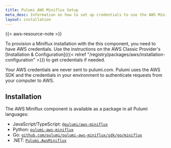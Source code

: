 ```yaml
---
title: Pulumi AWS Miniflux Setup
meta_desc: Information on how to set up credentials to use the AWS Miniflux component.
layout: installation
---
```


{{< aws-resource-note >}}

To provision a Miniflux installation with the this component, you need to have AWS credentials. Use the instructions on the AWS Classic Provider's [Installation & Configuration]({{< relref "/registry/packages/aws/installation-configuration" >}}) to get credentials if needed.

Your AWS credentials are never sent to pulumi.com. Pulumi uses the AWS SDK and the credentials in your environment to authenticate requests from your computer to AWS.

## Installation

The AWS Miniflux component is available as a package in all Pulumi languages:

* JavaScript/TypeScript: [`@pulumi/aws-miniflux`](https://www.npmjs.com/package/@pulumi/aws-miniflux)
* Python: [`pulumi-aws-miniflux`](https://pypi.org/project/pulumi-aws-miniflux/)
* Go: [`github.com/pulumi/pulumi-aws-miniflux/sdk/go/miniflux`](https://github.com/pulumi/pulumi-aws-miniflux)
* .NET: [`Pulumi.AwsMiniflux`](https://www.nuget.org/packages/Pulumi.AwsMiniflux)

